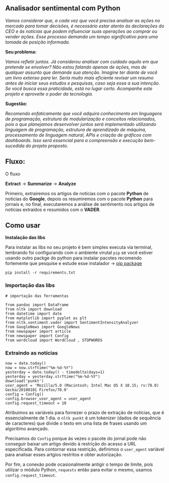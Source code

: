 ## Analisador sentimental com Python 

*Vamos considerar que, a cada vez que você precisa analisar as ações no mercado para tomar decisões, é necessário estar atento às declarações do CEO e às notícias que podem influenciar suas operações ao comprar ou vender ações. Esse processo demanda um tempo significativo para uma tomada de posição informada.*


**Seu problema:**

*Vamos refletir juntos. Já considerou analisar com cuidado aquilo em que pretende se envolver? Não estou falando apenas de ações, mas de qualquer assunto que demande sua atenção. Imagine ter diante de você um livro extenso para ler. Seria muito mais eficiente revisar um resumo antes de iniciar seus estudos e pesquisas, caso seja essa a sua intenção. Se você busca essa praticidade, está no lugar certo. Acompanhe este projeto e aproveite o poder da tecnologia.*


**Sugestão:**

*Recomendo enfaticamente que você adquira conhecimento em linguagens de programação, estrutura de modularização e conceitos relacionados, pois o que planejamos desenvolver juntos será implementado utilizando linguagem de programação, estrutura de aprendizado de máquina, processamento de linguagem natural, APIs e criação de gráficos com dashboards. Isso será essencial para a compreensão e execução bem-sucedida do projeto proposto.*


## Fluxo:

O fluxo

**Extract** -> **Summarize** -> **Analyze**

Primeiro, extrairemos os artigos de notícias com o pacote **Python** de notícias do **Google**, depois os resumiremos com o pacote **Python** para jornais e, no final, executaremos a análise de sentimento nos artigos de notícias extraídos e resumidos com o **VADER**.
 

## Como usar 

**Instalação das libs**

Para instalar as libs no seu projeto é bem simples executa via terminal, lembrando foi configurando com o ambiente virutal `pip` se você estiver usando outro packge do python para instalar pacotes recomendo fortemente que pesquise e estude esse instalador -> <a href="https://packaging.python.org/en/latest/tutorials/installing-packages/">pip package</a>

```
pip install -r requirements.txt 
```


### Importação das libs 

```
# importação das ferramentas 

from pandas import DataFrame 
from nltk import download
from datetime import date 
from matplotlib import pyplot as plt 
from nltk.sentiment.vader import SentimentIntensityAnalyzer
from GoogleNews import GoogleNews
from newspaper import article
from newspaper import Config
from wordcloud import WordCloud , STOPWORDS
```

### Extraindo as notícias 

```
now = date.today()
now = now.strftime("%m-%d-%Y")
yesterday = date.today() - timedelta(days=1)
yesterday = yesterday.strftime("%m-%d-%Y")
download('punkt')
user_agent = 'Mozilla/5.0 (Macintosh; Intel Mac OS X 10.15; rv:78.0) Gecko/20100101 Firefox/78.0'
config = Config()
config.browser_user_agent = user_agent
config.request_timeout = 10
```

Atribuimos as variáveis para fornezer o prazo de extração de notícias, que é essencialmente de 1 dia. o `nltk punkt` é um tokenizer (dados de sequência de caracteres) que divide o texto em uma lista de frases usando um algoritimo avançado.

Precisamos do `Config` porque às vezes o pacote do jornal pode não conseguir baixar um artigo devido à restrição do acesso a URL especificada. Para contornar essa restrição, definimos o `user_agent` variável para analisar esses artgios restritos e obter autorização.

Por fim, a conexão pode ocasionalmente antigir o tempo de limite, poís utilizar o módulo Python, `requests` então para evitar o mesmo, usamos `config.request_timeout`. 
